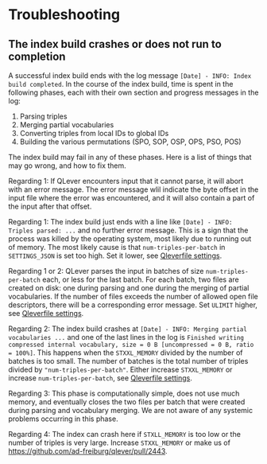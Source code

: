 # Troubleshooting

## The index build crashes or does not run to completion

A successful index build ends with the log message `[Date] - INFO: Index build
completed`. In the course of the index build, time is spent in the following
phases, each with their own section and progress messages in the log:

1. Parsing triples
2. Merging partial vocabularies
3. Converting triples from local IDs to global IDs
4. Building the various permutations (SPO, SOP, OSP, OPS, PSO, POS)

The index build may fail in any of these phases. Here is a list of things that
may go wrong, and how to fix them.

Regarding 1: If QLever encounters input that it cannot parse, it will abort
with an error message. The error message wlil indicate the byte offset in the
input file where the error was encountered, and it will also contain a part of
the input after that offset.

Regarding 1: The index build just ends with a line like `[Date] - INFO: Triples parsed:
...` and no further error message. This is a sign that the process was killed
by the operating system, most likely due to running out of memory. The most
likely cause is that `num-triples-per-batch` in `SETTINGS_JSON` is set too
high. Set it lower, see [Qleverfile settings](qleverfile.md#section-index).

Regarding 1 or 2: QLever parses the input in batches of size
`num-triples-per-batch` each, or less for the last batch. For each batch, two files
are created on disk: one during parsing and one during the merging of partial
vocabularies. If the number of files exceeds the number of allowed open file
descriptors, there will be a corresponding error message. Set `ULIMIT` higher,
see [Qleverfile settings](qleverfile.md#section-index).

Regarding 2: The index build crashes at `[Date] - INFO: Merging partial
vocabularies ...` and one of the last lines in the log is `Finished writing
compressed internal vocabulary, size = 0 B [uncompressed = 0 B, ratio = 100%]`.
This happens when the `STXXL_MEMORY` divided by the number of batches is too
small. The number of batches is the total number of triples divided by
`"num-triples-per-batch"`. Either increase `STXXL_MEMORY` or increase
`num-triples-per-batch`, see [Qleverfile settings](qleverfile.md#section-index).

Regarding 3: This phase is computationally simple, does not use much memory,
and eventually closes the two files per batch that were created during parsing
and vocabulary merging. We are not aware of any systemic problems occurring in
this phase.

Regarding 4: The index can crash here if `STXLL_MEMORY` is too low or the
number of triples is very large. Increase `STXXL_MEMORY` or make us of
https://github.com/ad-freiburg/qlever/pull/2443.
